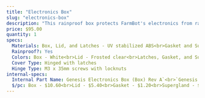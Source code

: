 ```yaml
---
title: "Electronics Box"
slug: "electronics-box"
description: "This rainproof box protects FarmBot's electronics from rain and debris. It features an easy-to-use tool-less double latch design for quickly opening and closing the box, a rubber gasket to keep moisture out, and a custom gland for all of FarmBot's cables to be passed through. The lid, latches, and box are made of UV stabilized materials."
price: $95.00
quantity: 1
specs:
  Materials: Box, Lid, and Latches - UV stabilized ABS<br>Gasket and Supergland - Rubber<br>Screws and Nuts - Stainless steel
  Rainproof?: Yes
  Colors: Box - White<br>Lid - Frosted clear<br>Latches, Gasket, and Supergland - Black
  Cover Type: Hinged with latches
  Hinge Type: M3 x 35mm screws with locknuts
internal-specs:
  Internal Part Name: Genesis Electronics Box (Box) Rev A`<br>`Genesis Electronics Box (Lid) Rev A`<br>`Genesis Electronics Box (Gasket) Rev A`<br>`Genesis Electronics Box (Supergland) Rev A`<br>`Electronics Box (Latches) Rev A
  $/pc: Box - $10.60<br>Lid - $5.40<br>Gasket - $1.20<br>Supergland - $0.70<br>Latches - $0.80
---
```

